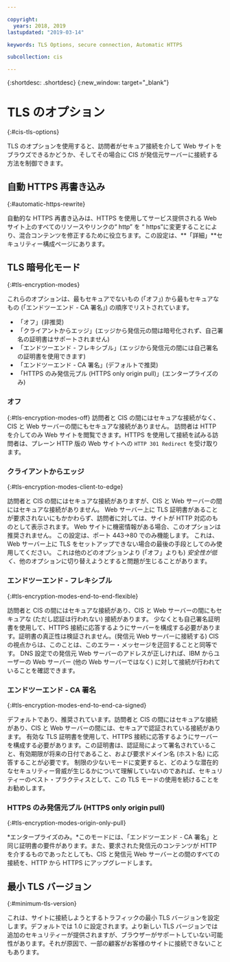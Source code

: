 ```yaml
---

copyright:
  years: 2018, 2019
lastupdated: "2019-03-14"

keywords: TLS Options, secure connection, Automatic HTTPS

subcollection: cis

---
```


{:shortdesc: .shortdesc}
{:new_window: target="_blank"}

# TLS のオプション
{:#cis-tls-options}

TLS のオプションを使用すると、訪問者がセキュア接続を介して Web サイトをブラウズできるかどうか、そしてその場合に CIS が発信元サーバーに接続する方法を制御できます。

## 自動 HTTPS 再書き込み
{:#automatic-https-rewrite}

自動的な HTTPS 再書き込みは、HTTPS を使用してサービス提供される Web サイト上のすべてのリソースやリンクの“ http” を “ https”に変更することにより、混合コンテンツを修正するために役立ちます。この設定は、**「詳細」**セキュリティー構成ページにあります。

## TLS 暗号化モード
{:#tls-encryption-modes}

これらのオプションは、最もセキュアでないもの (「オフ」) から最もセキュアなもの (「エンドツーエンド - CA 署名」) の順序でリストされています。 
 * 「オフ」(非推奨)
 * 「クライアントからエッジ」(エッジから発信元の間は暗号化されず、自己署名の証明書はサポートされません) 
 * 「エンドツーエンド - フレキシブル」(エッジから発信元の間には自己署名の証明書を使用できます) 
 * 「エンドツーエンド - CA 署名」(デフォルトで推奨)
 * 「HTTPS のみ発信元プル (HTTPS only origin pull)」(エンタープライズのみ)

### オフ 
{:#tls-encryption-modes-off}
訪問者と CIS の間にはセキュアな接続がなく、CIS と Web サーバーの間にもセキュアな接続がありません。 訪問者は HTTP を介してのみ Web サイトを閲覧できます。HTTPS を使用して接続を試みる訪問者は、プレーン HTTP 版の Web サイトへの `HTTP 301 Redirect` を受け取ります。

### クライアントからエッジ
{:#tls-encryption-modes-client-to-edge}

訪問者と CIS の間にはセキュアな接続がありますが、CIS と Web サーバーの間にはセキュアな接続がありません。 Web サーバー上に TLS 証明書があることが要求されないにもかかわらず、訪問者に対しては、サイトが HTTP 対応のものとして表示されます。 Web サイトに機密情報がある場合、このオプションは推奨されません。 この設定は、ポート 443->80 でのみ機能します。 これは、Web サーバー上に TLS をセットアップできない場合の最後の手段としてのみ使用してください。 これは他のどのオプションより (「オフ」よりも) _安全性が低く_、他のオプションに切り替えようとすると問題が生じることがあります。

### エンドツーエンド - フレキシブル
{:#tls-encryption-modes-end-to-end-flexible}

訪問者と CIS の間にはセキュアな接続があり、CIS と Web サーバーの間にもセキュアな (ただし認証は行われない) 接続があります。 少なくとも自己署名証明書を使用して、HTTPS 接続に応答するようにサーバーを構成する必要があります。証明書の真正性は検証されません。(発信元 Web サーバーに接続する) CIS の視点からは、このことは、このエラー・メッセージを迂回することと同等です。 DNS 設定での発信元 Web サーバーのアドレスが正しければ、IBM からユーザーの Web サーバー (他の Web サーバーではなく) に対して接続が行われていることを確認できます。

### エンドツーエンド - CA 署名
{:#tls-encryption-modes-end-to-end-ca-signed}

デフォルトであり、推奨されています。訪問者と CIS の間にはセキュアな接続があり、CIS と Web サーバーの間には、セキュアで認証されている接続があります。 有効な TLS 証明書を使用して、HTTPS 接続に応答するようにサーバーを構成する必要があります。この証明書は、認証局によって署名されていること、有効期限が将来の日付であること、および要求ドメイン名 (ホスト名) に応答することが必要です。 制限の少ないモードに変更すると、どのような潜在的なセキュリティー脅威が生じるかについて理解していないのであれば、セキュリティーのベスト・プラクティスとして、この TLS モードの使用を続けることをお勧めします。

### HTTPS のみ発信元プル (HTTPS only origin pull)
{:#tls-encryption-modes-origin-only-pull}

*エンタープライズのみ。*このモードには、「エンドツーエンド - CA 署名」と同じ証明書の要件があります。また、要求された発信元のコンテンツが HTTP を介するものであったとしても、CIS と発信元 Web サーバーとの間のすべての接続を、HTTP から HTTPS にアップグレードします。

## 最小 TLS バージョン
{:#minimum-tls-version}

これは、サイトに接続しようとするトラフィックの最小 TLS バージョンを設定します。デフォルトでは 1.0 に設定されます。より新しい TLS バージョンでは追加のセキュリティーが提供されますが、ブラウザーがサポートしていない可能性があります。それが原因で、一部の顧客がお客様のサイトに接続できないこともあります。
